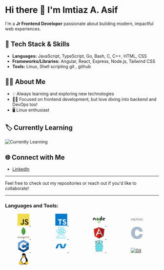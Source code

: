# Hi there 👋 I'm Imtiaz A. Asif

I'm a **Jr Frontend Developer** passionate about building modern, impactful web experiences.

## 🚀 Tech Stack & Skills
- **Languages:** JavaScript, TypeScript, Go, Bash, C, C++, HTML, CSS
- **Frameworks/Libraries:** Angular, React, Express, Node.js, Tailwind CSS
- **Tools:** Linux, Shell scripting git , github

## 👨‍💻 About Me
- 💡 Always learning and exploring new technologies
- 🧑‍💻 Focused on frontend development, but love diving into backend and DevOps too!
- 🖥️ Linux enthusiast

## 🏷️ Currently Learning
![Currently Learning](https://img.shields.io/badge/-Always%20Learning-brightgreen)

## 🌐 Connect with Me
- [LinkedIn](https://www.linkedin.com/in/imtiaz-a-asif/)

---

Feel free to check out my repositories or reach out if you'd like to collaborate!

<!--
**iaasif/iaasif** is a ✨ special ✨ repository because its README.md (this file) appears on your GitHub profile.
-->
---

### Languages and Tools:

<p align="left">
    <a href="https://developer.mozilla.org/en-US/docs/Web/JavaScript" target="_blank" style="padding: 0 40px;">
        <img src="https://raw.githubusercontent.com/devicons/devicon/master/icons/javascript/javascript-original.svg" alt="JavaScript" width="40" height="40"/>
    </a>
    <a href="https://www.typescriptlang.org/" target="_blank" style="padding: 0 40px;">
        <img src="https://raw.githubusercontent.com/devicons/devicon/master/icons/typescript/typescript-original.svg" alt="TypeScript" width="40" height="40"/>
    </a>
    <a href="https://nodejs.org" target="_blank" style="padding: 0 40px;">
        <img src="https://raw.githubusercontent.com/devicons/devicon/master/icons/nodejs/nodejs-original-wordmark.svg" alt="Node.js" width="40" height="40"/>
    </a>
    <a href="https://expressjs.com" target="_blank" style="padding: 0 40px;">
        <img src="https://raw.githubusercontent.com/devicons/devicon/master/icons/express/express-original-wordmark.svg" alt="Express.js" width="40" height="40"/>
    </a>
    <a href="https://www.mongodb.com/" target="_blank" style="padding: 0 40px;">
        <img src="https://raw.githubusercontent.com/devicons/devicon/master/icons/mongodb/mongodb-original-wordmark.svg" alt="MongoDB" width="40" height="40"/>
    </a>
    <a href="https://reactjs.org/" target="_blank" style="padding: 0 40px;">
        <img src="https://raw.githubusercontent.com/devicons/devicon/master/icons/react/react-original-wordmark.svg" alt="React" width="40" height="40"/>
    </a>
    <a href="https://angular.io/" target="_blank" style="padding: 0 40px;">
        <img src="https://raw.githubusercontent.com/devicons/devicon/master/icons/angularjs/angularjs-original.svg" alt="Angular" width="40" height="40"/>
    </a>
    <a href="https://en.wikipedia.org/wiki/C_(programming_language)" target="_blank" style="padding: 0 40px;">
        <img src="https://raw.githubusercontent.com/devicons/devicon/master/icons/c/c-original.svg" alt="C" width="40" height="40"/>
    </a>
    <a href="https://en.wikipedia.org/wiki/C%2B%2B" target="_blank" style="padding: 0 40px;">
        <img src="https://raw.githubusercontent.com/devicons/devicon/master/icons/cplusplus/cplusplus-original.svg" alt="C++" width="40" height="40"/>
    </a>
    <a href="https://dotnet.microsoft.com/" target="_blank" style="padding: 0 40px;">
        <img src="https://raw.githubusercontent.com/devicons/devicon/master/icons/dot-net/dot-net-original.svg" alt=".NET" width="40" height="40"/>
    </a>
    <a href="https://go.dev/" target="_blank" style="padding: 0 40px;">
        <img src="https://raw.githubusercontent.com/devicons/devicon/master/icons/go/go-original.svg" alt="Go" width="40" height="40"/>
    </a>
    <a href="https://git-scm.com/" target="_blank" style="padding: 0 40px;">
        <img src="https://www.vectorlogo.zone/logos/git-scm/git-scm-icon.svg" alt="Git" width="40" height="40"/>
    </a>
    <a href="https://www.linux.org/" target="_blank" style="padding: 0 40px;">
        <img src="https://raw.githubusercontent.com/devicons/devicon/master/icons/linux/linux-original.svg" alt="Linux" width="40" height="40"/>
    </a>
</p>
